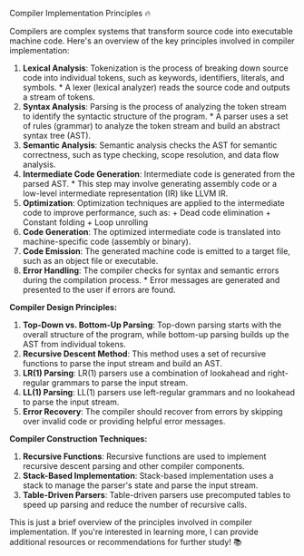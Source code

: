  Compiler Implementation Principles 🔥

Compilers are complex systems that transform source code into executable machine code. Here's an overview of the key principles involved in compiler implementation:
1. **Lexical Analysis**: Tokenization is the process of breaking down source code into individual tokens, such as keywords, identifiers, literals, and symbols.
        * A lexer (lexical analyzer) reads the source code and outputs a stream of tokens.
2. **Syntax Analysis**: Parsing is the process of analyzing the token stream to identify the syntactic structure of the program.
        * A parser uses a set of rules (grammar) to analyze the token stream and build an abstract syntax tree (AST).
3. **Semantic Analysis**: Semantic analysis checks the AST for semantic correctness, such as type checking, scope resolution, and data flow analysis.
4. **Intermediate Code Generation**: Intermediate code is generated from the parsed AST.
        * This step may involve generating assembly code or a low-level intermediate representation (IR) like LLVM IR.
5. **Optimization**: Optimization techniques are applied to the intermediate code to improve performance, such as:
        + Dead code elimination
        + Constant folding
        + Loop unrolling
6. **Code Generation**: The optimized intermediate code is translated into machine-specific code (assembly or binary).
7. **Code Emission**: The generated machine code is emitted to a target file, such as an object file or executable.
8. **Error Handling**: The compiler checks for syntax and semantic errors during the compilation process.
        * Error messages are generated and presented to the user if errors are found.

**Compiler Design Principles:**
1. **Top-Down vs. Bottom-Up Parsing**: Top-down parsing starts with the overall structure of the program, while bottom-up parsing builds up the AST from individual tokens.
2. **Recursive Descent Method**: This method uses a set of recursive functions to parse the input stream and build an AST.
3. **LR(1) Parsing**: LR(1) parsers use a combination of lookahead and right-regular grammars to parse the input stream.
4. **LL(1) Parsing**: LL(1) parsers use left-regular grammars and no lookahead to parse the input stream.
5. **Error Recovery**: The compiler should recover from errors by skipping over invalid code or providing helpful error messages.

**Compiler Construction Techniques:**
1. **Recursive Functions**: Recursive functions are used to implement recursive descent parsing and other compiler components.
2. **Stack-Based Implementation**: Stack-based implementation uses a stack to manage the parser's state and parse the input stream.
3. **Table-Driven Parsers**: Table-driven parsers use precomputed tables to speed up parsing and reduce the number of recursive calls.

This is just a brief overview of the principles involved in compiler implementation. If you're interested in learning more, I can provide additional resources or recommendations for further
study! 📚